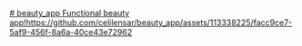[# beauty_app
Functional beauty app!](https://github.com/celilensar/beauty_app/assets/113338225/facc9ce7-5af9-456f-8a6a-40ce43e72962)https://github.com/celilensar/beauty_app/assets/113338225/facc9ce7-5af9-456f-8a6a-40ce43e72962
